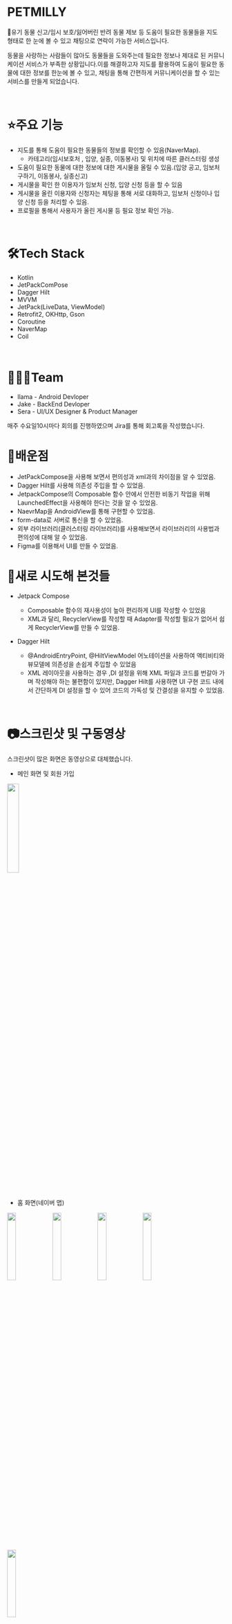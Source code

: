 # PETMILLY

🐶유기 동물 신고/임시 보호/잃어버린 반려 동물 제보 등 도움이 필요한 동물들을 지도 형태로 한 눈에 볼 수 있고 채팅으로 연락이 가능한 서비스입니다.

동물을 사랑하는 사람들이 많아도 동물들을 도와주는데 필요한 정보나 제대로 된 커뮤니케이션 서비스가 부족한 상황입니다.이를 해결하고자 지도를 활용하여 도움이 필요한 동물에 대한 정보를 한눈에 볼 수 있고, 채팅을 통해 간편하게 커뮤니케이션을 할 수 있는 서비스를 만들게 되었습니다.

<br>

# ⭐️주요 기능
* 지도를 통해 도움이 필요한 동물들의 정보를 확인할 수 있음(NaverMap).
  * 카테고리(임시보호처 , 입양, 실종, 이동봉사) 및 위치에 따른 클러스터링 생성 
* 도움이 필요한 동물에 대한 정보에 대한 게시물을 올릴 수 있음.(입양 공고, 임보처 구하기, 이동봉사, 실종신고)
* 게시물을 확인 한 이용자가 임보처 신청, 입양 신청 등을 할 수 있음
* 게시물을 올린 이용자와 신청자는 체팅을 통해 서로 대화하고, 임보처 신청이나 입양 신청 등을 처리할 수 있음.
* 프로필을 통해서 사용자가 올린 게시물 등 필요 정보 확인 가능.

<br>


# 🛠Tech Stack
* Kotlin
* JetPackComPose
* Dagger Hilt
* MVVM
* JetPack(LiveData, ViewModel)
* Retrofit2, OKHttp, Gson 
* Coroutine
* NaverMap
* Coil
<br>

# 🧑🏻‍💻Team
* llama - Android Devloper
* Jake - BackEnd Devloper
* Sera - UI/UX Designer & Product Manager

매주 수요일10시마다 회의를 진행하였으며 Jira를 통해 회고록을 작성했습니다.
<br>

# 📖배운점
* JetPackCompose을 사용해 보면서 편의성과 xml과의 차이점을 알 수 있었음.
* Dagger Hilt를 사용해 의존성 주입을 할 수 있었음.
* JetpackCompose의 Composable 함수 안에서 안전한 비동기 작업을 위해 LaunchedEffect을 사용해야 한다는 것을 알 수 있었음.
* NaevrMap을 AndroidView를 통해 구현할 수 있었음.
* form-data로 서버로 통신을 할 수 있었음.
* 외부 라이브러리(클러스터링 라이브러리)를 사용해보면서 라이브러리의 사용법과 편의성에 대해 알 수 있었음.
* Figma를 이용해서 UI를 만들 수 있었음.

# 🧐새로 시도해 본것들

* Jetpack Compose
  * Composable 함수의 재사용성이 높아 편리하게 UI를 작성할 수 있었음
  * XML과 달리, RecyclerView를 작성할 때 Adapter를 작성할 필요가 없어서 쉽게 RecyclerView를 만들 수 있었음.
  
  
  
* Dagger Hilt
  * @AndroidEntryPoint, @HiltViewModel 어노테이션을 사용하여 액티비티와 뷰모델에 의존성을 손쉽게 주입할 수 있었음
  * XML 레이아웃을 사용하는 경우 ,DI 설정을 위해 XML 파일과 코드를 번갈아 가며 작성해야 하는 불편함이 있지만, Dagger Hilt를 사용하면 UI 구현 코드 내에서 간단하게 DI 설정을 할 수 있어 코드의 가독성 및 간결성을 유지할 수 있었음.
 

<br>
 
  
  
  
 
 
 
 
# 📷스크린샷 및 구동영상
스크린샷이 많은 화면은 동영상으로 대체했습니다.


* 메인 화면 및 회원 가입
<img width="23%" src="https://user-images.githubusercontent.com/68366753/228754112-72359d6b-30aa-4b11-a32c-5afabd791e47.gif"/>


<br></br>


* 홈 화면(네이버 맵)

<img width="20%" src="https://user-images.githubusercontent.com/68366753/228773070-48148a99-f056-4d25-b513-b1071851d27c.jpeg"/> <img width="20%" src="https://user-images.githubusercontent.com/68366753/228773600-412e2c01-f03e-45aa-ae73-03d317960651.png"/> <img width="20%" src="https://user-images.githubusercontent.com/68366753/228773805-f6984c1f-9020-4c0e-83be-afeea99bec99.jpeg"/> <img width="20%" src="https://user-images.githubusercontent.com/68366753/228774364-63fd75e8-5e68-4b50-b043-f51313c33b47.jpeg"/> <img width="20%" src="https://user-images.githubusercontent.com/68366753/228774534-e66fb1db-9055-4c78-93a7-5236f6142a6a.jpeg"/> 

<br></br>

* 이동봉사 구해요

<img width="20%" src="https://user-images.githubusercontent.com/68366753/229289679-5835baad-f741-4cad-8a58-32a781c79a35.gif"/> <img width="20%" src="https://user-images.githubusercontent.com/68366753/229085084-0e7869f4-b66a-4004-b733-6b1a57d94892.jpeg"/> <img width="20%" src="https://user-images.githubusercontent.com/68366753/229085019-2676602f-34f9-4cc7-acc6-ea5f8ea6e650.jpeg"/> 


<br></br>

* 임보처 구해요

<img width="20%" src="https://user-images.githubusercontent.com/68366753/229336206-66813b32-d746-470e-921e-4d6706d583a4.jpeg"/> <img width="20%" src="https://user-images.githubusercontent.com/68366753/229336418-2e96cb04-dc7a-4d39-bd0f-0ee21f301ec4.gif"/> <img width="20%" src="https://user-images.githubusercontent.com/68366753/229337131-ee80fea5-2dce-4553-a921-8a3b7e1973d0.jpeg"/> <img width="20%" src="https://user-images.githubusercontent.com/68366753/229337195-c27fb95b-3350-4047-b48e-69036f66d3e9.jpeg"/> <img width="20%" src="https://user-images.githubusercontent.com/68366753/229337166-c95347f7-57aa-44ce-a6b4-7de238f89a4a.jpeg"/>


<br></br>


* 우리아이 찾아요


 <img width="20%" src="https://user-images.githubusercontent.com/68366753/229334798-9f3eb491-c45b-40c8-a0f9-7da477e8e128.jpeg"/> <img width="20%" src="https://user-images.githubusercontent.com/68366753/229334279-d095ced0-7e69-46eb-8856-0fd212604ed3.gif"/> <img width="20%" src="https://user-images.githubusercontent.com/68366753/229333925-80ef70d8-329f-4452-a49f-adf44f9afd0a.gif"/>

<br></br>


* 입양 공고(진행중)


<img width="20%" src="https://user-images.githubusercontent.com/68366753/229337797-50a578dd-9912-46e4-bfa1-6cbcbb73c798.jpeg"/> <img width="20%" src="https://user-images.githubusercontent.com/68366753/229337807-4df509f1-672e-4abf-b728-4d320bd18bdd.jpeg"/>

<br></br>



* 채팅방(진행중)

<img width="20%" src="https://user-images.githubusercontent.com/68366753/228779416-05b8c8a6-6196-484a-a08a-c8f78932e5c1.jpeg"/> <img width="20%" src="https://user-images.githubusercontent.com/68366753/228779427-95c02e04-440a-4c91-820f-c085a46aac6d.jpeg"/> <img width="20%" src="https://user-images.githubusercontent.com/68366753/228779438-038bff54-bdf6-423b-969a-0d5320c3aa4f.jpeg"/> 








